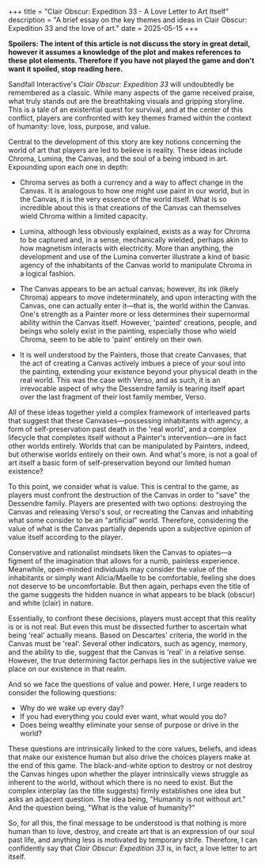 +++
title = "Clair Obscur: Expedition 33 - A Love Letter to Art Itself" 
description = "A brief essay on the key themes and ideas in Clair Obscur: Expedition 33 and the love of art." 
date = 2025-05-15
+++

**Spoilers: The intent of this article is not discuss the story in great detail, however it
assumes a knowledge of the plot and makes references to these plot elements. Therefore if you have
not played the game and don't want it spoiled, stop reading here.**

Sandfall Interactive's *Clair Obscur: Expedition 33* will undoubtedly be remembered as a classic.
While many aspects of the game received praise, what truly stands out are the breathtaking visuals
and gripping storyline. This is a tale of an existential quest for survival, and at the center of
this conflict, players are confronted with key themes framed within the context of humanity: 
love, loss, purpose, and value.

Central to the development of this story are key notions concerning the world of art that players
are led to believe is reality. These ideas include Chroma, Lumina, the Canvas, and the soul of a
being imbued in art. Expounding upon each one in depth:

- Chroma serves as both a currency and a way to affect change in the Canvas. It is analogous to how
  one might use paint in our world, but in the Canvas, it is the very essence of the world itself.
  What is so incredible about this is that creations of the Canvas can themselves wield Chroma
  within a limited capacity.

- Lumina, although less obviously explained, exists as a way for Chroma to be captured and, in a
  sense, mechanically wielded, perhaps akin to how magnetism interacts with electricity. More
  than anything, the development and use of the Lumina converter illustrate a kind of basic
  agency of the inhabitants of the Canvas world to manipulate Chroma in a logical fashion.

- The Canvas appears to be an actual canvas; however, its ink (likely Chroma) appears to move
  indeterminately, and upon interacting with the Canvas, one can actually enter it—that is,
  the world within the Canvas. One's strength as a Painter more or less determines their
  supernormal ability within the Canvas itself. However, 'painted' creations, people, and beings
  who solely exist in the painting, especially those who wield Chroma, seem to be able to 'paint'
  entirely on their own.

- It is well understood by the Painters, those that create Canvases, that the act of creating a
  Canvas actively imbues a piece of your soul into the painting, extending your existence beyond
  your physical death in the real world. This was the case with Verso, and as such, it is an
  irrevocable aspect of why the Dessendre family is tearing itself apart over the last fragment
  of their lost family member, Verso.

All of these ideas together yield a complex framework of interleaved parts that suggest that
these Canvases—possessing inhabitants with agency, a form of self-preservation past death in
the 'real world', and a complex lifecycle that completes itself without a Painter's intervention—are
in fact other worlds entirely. Worlds that can be manipulated by Painters, indeed, but otherwise
worlds entirely on their own. And what's more, is not a goal of art itself a basic form of self-preservation
beyond our limited human existence?

To this point, we consider what is value. This is central to the game, as players must confront
the destruction of the Canvas in order to "save" the Dessendre family. Players are presented with
two options: destroying the Canvas and releasing Verso's soul, or recreating the Canvas and
inhabiting what some consider to be an "artificial" world. Therefore, considering the value of
what is the Canvas partially depends upon a subjective opinion of value itself according to the player.

Conservative and rationalist mindsets liken the Canvas to opiates—a figment of the imagination
that allows for a numb, painless experience. Meanwhile, open-minded individuals may consider
the value of the inhabitants or simply want Alicia/Maelle to be comfortable, feeling she does
not deserve to be uncomfortable. But then again, perhaps even the title of the game suggests
the hidden nuance in what appears to be black (obscur) and white (clair) in nature.

Essentially, to confront these decisions, players must accept that this reality is or is
not real. But even this must be dissected further to ascertain what being 'real' actually
means. Based on Descartes' criteria, the world in the Canvas must be 'real'. Several other
indicators, such as agency, memory, and the ability to die, suggest that the Canvas is
'real' in a relative sense. However, the true determining factor perhaps lies in the
subjective value we place on our existence in that realm.

And so we face the questions of value and power. Here, I urge readers to consider the following questions:

- Why do we wake up every day?
- If you had everything you could ever want, what would you do?
- Does being wealthy eliminate your sense of purpose or drive in the world?

These questions are intrinsically linked to the core values, beliefs, and ideas that make our existence
human but also drive the choices players make at the end of this game. The black-and-white option to
destroy or not destroy the Canvas hinges upon whether the player intrinsically views struggle as inherent
to the world, without which there is no need to exist. But the complex interplay (as the title suggests)
firmly establishes one idea but asks an adjacent question. The idea being, "Humanity is not without art."
And the question being, "What is the value of humanity?"

So, for all this, the final message to be understood is that nothing is more human than to love, destroy,
and create art that is an expression of our soul past life, and anything less is motivated by temporary strife.
Therefore, I can confidently say that *Clair Obscur: Expedition 33* is, in fact, a love letter to art itself.

